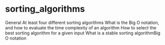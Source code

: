 # sorting_algorithms
General
At least four different sorting algorithms
What is the Big O notation, and how to evaluate the time complexity of an algorithm
How to select the best sorting algorithm for a given input
What is a stable sorting algorithmBig O notation
